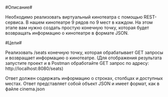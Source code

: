 #Описание#

Необходимо реализовать виртуальный кинотеатра с помощью REST-сервиса.
В нашем кинотеатре 9 рядов по 9 мест в каждом. 
На этом этапе вам нужно создать простую конечную точку, которая будет возвращать информацию о кинотеатре в формате JSON.

#Цели#

Реализовать /seats конечную точку, которая обрабатывает GET запросы и возвращает информацию о кинотеатре.
(Для отображения результата запустите проект и в Postman обработайте GET запрос по адресу: http://localhost:8080/seats)

Ответ должен содержать информацию о строках, столбцах и доступных местах. Ответ представляет собой объект JSON и имеет формат, как в файле cinema.json

